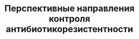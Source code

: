 ---
key: 17_R1_01_01
title: Перспективные направления контроля антибиотикорезистентности
format: conference
day: 2019-10-17
time: 9.30 – 10.00
tags:
  - keynote
speakers: [ kozlov_rs ]
draft: false
---